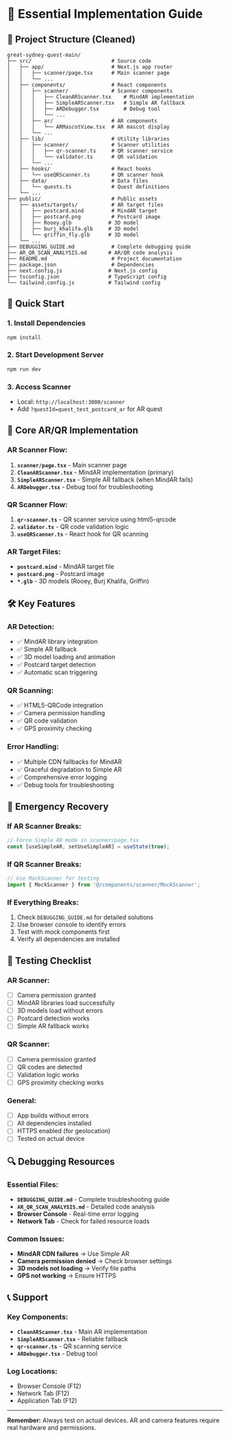# 🎯 Essential Implementation Guide

## 📁 **Project Structure (Cleaned)**

```
great-sydney-quest-main/
├── src/                          # Source code
│   ├── app/                      # Next.js app router
│   │   ├── scanner/page.tsx      # Main scanner page
│   │   └── ...
│   ├── components/               # React components
│   │   ├── scanner/              # Scanner components
│   │   │   ├── CleanARScanner.tsx    # MindAR implementation
│   │   │   ├── SimpleARScanner.tsx   # Simple AR fallback
│   │   │   ├── ARDebugger.tsx        # Debug tool
│   │   │   └── ...
│   │   ├── ar/                   # AR components
│   │   │   └── ARMascotView.tsx  # AR mascot display
│   │   └── ...
│   ├── lib/                      # Utility libraries
│   │   ├── scanner/              # Scanner utilities
│   │   │   ├── qr-scanner.ts     # QR scanner service
│   │   │   └── validator.ts      # QR validation
│   │   └── ...
│   ├── hooks/                    # React hooks
│   │   └── useQRScanner.ts       # QR scanner hook
│   ├── data/                     # Data files
│   │   └── quests.ts             # Quest definitions
│   └── ...
├── public/                       # Public assets
│   ├── assets/targets/           # AR target files
│   │   ├── postcard.mind         # MindAR target
│   │   ├── postcard.png          # Postcard image
│   │   ├── Rooey.glb            # 3D model
│   │   ├── burj_khalifa.glb     # 3D model
│   │   └── griffin_fly.glb      # 3D model
│   └── ...
├── DEBUGGING_GUIDE.md            # Complete debugging guide
├── AR_QR_SCAN_ANALYSIS.md       # AR/QR code analysis
├── README.md                     # Project documentation
├── package.json                  # Dependencies
├── next.config.js               # Next.js config
├── tsconfig.json                # TypeScript config
└── tailwind.config.js           # Tailwind config
```

## 🚀 **Quick Start**

### **1. Install Dependencies**
```bash
npm install
```

### **2. Start Development Server**
```bash
npm run dev
```

### **3. Access Scanner**
- Local: `http://localhost:3000/scanner`
- Add `?questId=quest_test_postcard_ar` for AR quest

## 🔧 **Core AR/QR Implementation**

### **AR Scanner Flow:**
1. **`scanner/page.tsx`** - Main scanner page
2. **`CleanARScanner.tsx`** - MindAR implementation (primary)
3. **`SimpleARScanner.tsx`** - Simple AR fallback (when MindAR fails)
4. **`ARDebugger.tsx`** - Debug tool for troubleshooting

### **QR Scanner Flow:**
1. **`qr-scanner.ts`** - QR scanner service using html5-qrcode
2. **`validator.ts`** - QR code validation logic
3. **`useQRScanner.ts`** - React hook for QR scanning

### **AR Target Files:**
- **`postcard.mind`** - MindAR target file
- **`postcard.png`** - Postcard image
- **`*.glb`** - 3D models (Rooey, Burj Khalifa, Griffin)

## 🛠️ **Key Features**

### **AR Detection:**
- ✅ MindAR library integration
- ✅ Simple AR fallback
- ✅ 3D model loading and animation
- ✅ Postcard target detection
- ✅ Automatic scan triggering

### **QR Scanning:**
- ✅ HTML5-QRCode integration
- ✅ Camera permission handling
- ✅ QR code validation
- ✅ GPS proximity checking

### **Error Handling:**
- ✅ Multiple CDN fallbacks for MindAR
- ✅ Graceful degradation to Simple AR
- ✅ Comprehensive error logging
- ✅ Debug tools for troubleshooting

## 🚨 **Emergency Recovery**

### **If AR Scanner Breaks:**
```typescript
// Force Simple AR mode in scanner/page.tsx
const [useSimpleAR, setUseSimpleAR] = useState(true);
```

### **If QR Scanner Breaks:**
```typescript
// Use MockScanner for testing
import { MockScanner } from '@/components/scanner/MockScanner';
```

### **If Everything Breaks:**
1. Check `DEBUGGING_GUIDE.md` for detailed solutions
2. Use browser console to identify errors
3. Test with mock components first
4. Verify all dependencies are installed

## 📱 **Testing Checklist**

### **AR Scanner:**
- [ ] Camera permission granted
- [ ] MindAR libraries load successfully
- [ ] 3D models load without errors
- [ ] Postcard detection works
- [ ] Simple AR fallback works

### **QR Scanner:**
- [ ] Camera permission granted
- [ ] QR codes are detected
- [ ] Validation logic works
- [ ] GPS proximity checking works

### **General:**
- [ ] App builds without errors
- [ ] All dependencies installed
- [ ] HTTPS enabled (for geolocation)
- [ ] Tested on actual device

## 🔍 **Debugging Resources**

### **Essential Files:**
- **`DEBUGGING_GUIDE.md`** - Complete troubleshooting guide
- **`AR_QR_SCAN_ANALYSIS.md`** - Detailed code analysis
- **Browser Console** - Real-time error logging
- **Network Tab** - Check for failed resource loads

### **Common Issues:**
- **MindAR CDN failures** → Use Simple AR
- **Camera permission denied** → Check browser settings
- **3D models not loading** → Verify file paths
- **GPS not working** → Ensure HTTPS

## 📞 **Support**

### **Key Components:**
- **`CleanARScanner.tsx`** - Main AR implementation
- **`SimpleARScanner.tsx`** - Reliable fallback
- **`qr-scanner.ts`** - QR scanning service
- **`ARDebugger.tsx`** - Debug tool

### **Log Locations:**
- Browser Console (F12)
- Network Tab (F12)
- Application Tab (F12)

---

**Remember:** Always test on actual devices. AR and camera features require real hardware and permissions.

